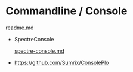 # Commandline / Console

readme.md

*   SpectreConsole

    [spectre-console.md](spectre-console.md)

*   https://github.com/Sumrix/ConsolePlo
